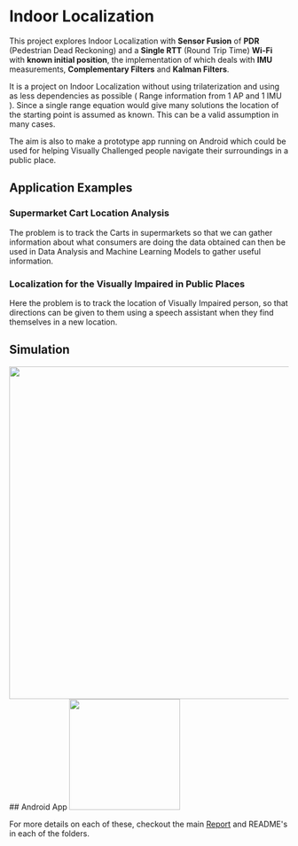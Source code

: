 # Indoor Localization

This project explores Indoor Localization with **Sensor Fusion** of **PDR** (Pedestrian Dead Reckoning) and a **Single RTT**
(Round Trip Time) **Wi-Fi** with **known initial position**, the implementation of which deals with **IMU**
measurements, **Complementary Filters** and **Kalman Filters**.

It is a project on Indoor Localization without using trilaterization and using as
less dependencies as possible ( Range information from 1 AP and 1 IMU ). Since
a single range equation would give many solutions the location of the starting
point is assumed as known. This can be a valid assumption in many cases.

The aim is also to make a prototype app running on Android which could be used for
helping Visually Challenged people navigate their surroundings in a public place.

## Application Examples

### Supermarket Cart Location Analysis

The problem is to track the Carts in supermarkets so that we can gather
information about what consumers are doing the data obtained can then be
used in Data Analysis and Machine Learning Models to gather useful
information.

### Localization for the Visually Impaired in Public Places

Here the problem is to track the location of Visually Impaired person, so that
directions can be given to them using a speech assistant when they find themselves
in a new location.

## Simulation
<img src='https://user-images.githubusercontent.com/64144419/126338954-00fe2cc0-0a84-4ea5-b742-f3ab3fdf24f1.png' width=600>
## Android App
<img src='https://user-images.githubusercontent.com/64144419/126339944-15344624-19af-4d6b-9593-7fc2dc487c9d.png' width=200>

For more details on each of these, checkout the main [Report](./Indoor_Localization_CS6650_Report.pdf) and README's in each of the folders.

